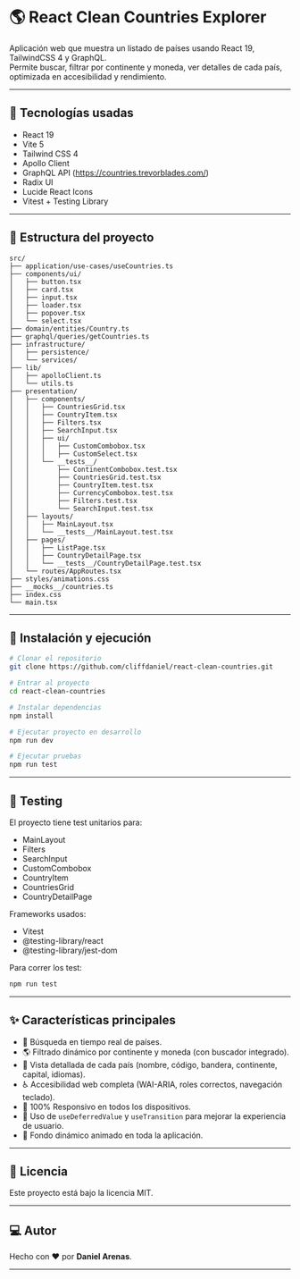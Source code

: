 # 🌎 React Clean Countries Explorer

Aplicación web que muestra un listado de países usando React 19, TailwindCSS 4 y GraphQL.  
Permite buscar, filtrar por continente y moneda, ver detalles de cada país, optimizada en accesibilidad y rendimiento.

---

## 🚀 Tecnologías usadas

- React 19
- Vite 5
- Tailwind CSS 4
- Apollo Client
- GraphQL API (https://countries.trevorblades.com/)
- Radix UI
- Lucide React Icons
- Vitest + Testing Library

---

## 📂 Estructura del proyecto

```
src/
├── application/use-cases/useCountries.ts
├── components/ui/
│   ├── button.tsx
│   ├── card.tsx
│   ├── input.tsx
│   ├── loader.tsx
│   ├── popover.tsx
│   └── select.tsx
├── domain/entities/Country.ts
├── graphql/queries/getCountries.ts
├── infrastructure/
│   ├── persistence/
│   └── services/
├── lib/
│   ├── apolloClient.ts
│   └── utils.ts
├── presentation/
│   ├── components/
│   │   ├── CountriesGrid.tsx
│   │   ├── CountryItem.tsx
│   │   ├── Filters.tsx
│   │   ├── SearchInput.tsx
│   │   ├── ui/
│   │   │   ├── CustomCombobox.tsx
│   │   │   ├── CustomSelect.tsx
│   │   └── __tests__/
│   │       ├── ContinentCombobox.test.tsx
│   │       ├── CountriesGrid.test.tsx
│   │       ├── CountryItem.test.tsx
│   │       ├── CurrencyCombobox.test.tsx
│   │       ├── Filters.test.tsx
│   │       └── SearchInput.test.tsx
│   ├── layouts/
│   │   ├── MainLayout.tsx
│   │   └── __tests__/MainLayout.test.tsx
│   ├── pages/
│   │   ├── ListPage.tsx
│   │   ├── CountryDetailPage.tsx
│   │   └── __tests__/CountryDetailPage.test.tsx
│   └── routes/AppRoutes.tsx
├── styles/animations.css
├── __mocks__/countries.ts
├── index.css
└── main.tsx
```

---

## 📄 Instalación y ejecución

```bash
# Clonar el repositorio
git clone https://github.com/cliffdaniel/react-clean-countries.git

# Entrar al proyecto
cd react-clean-countries

# Instalar dependencias
npm install

# Ejecutar proyecto en desarrollo
npm run dev

# Ejecutar pruebas
npm run test
```

---

## 🧪 Testing

El proyecto tiene test unitarios para:

- MainLayout
- Filters
- SearchInput
- CustomCombobox
- CountryItem
- CountriesGrid
- CountryDetailPage

Frameworks usados:

- Vitest
- @testing-library/react
- @testing-library/jest-dom

Para correr los test:

```bash
npm run test
```

---

## ✨ Características principales

- 🔎 Búsqueda en tiempo real de países.
- 🌎 Filtrado dinámico por continente y moneda (con buscador integrado).
- 📄 Vista detallada de cada país (nombre, código, bandera, continente, capital, idiomas).
- ♿ Accesibilidad web completa (WAI-ARIA, roles correctos, navegación teclado).
- 📱 100% Responsivo en todos los dispositivos.
- 🚀 Uso de `useDeferredValue` y `useTransition` para mejorar la experiencia de usuario.
- 🎨 Fondo dinámico animado en toda la aplicación.

---

## 📜 Licencia

Este proyecto está bajo la licencia MIT.

---

## 💻 Autor

Hecho con ❤️ por **Daniel Arenas**.

---
